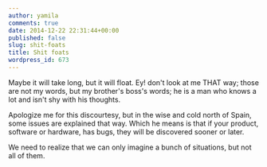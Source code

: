 ```yaml
---
author: yamila
comments: true
date: 2014-12-22 22:31:44+00:00
published: false
slug: shit-foats
title: Shit foats
wordpress_id: 673
---
```


Maybe it will take long, but it will float. Ey! don't look at me THAT way; those are not my words, but my brother's boss's words; he is a man who knows a lot and isn't shy with his thoughts.

Apologize me for this discourtesy, but in the wise and cold north of Spain, some issues are explained that way. Which he means is that if your product, software or hardware, has bugs, they will be discovered sooner or later.

<!-- more -->

We need to realize that we can only imagine a bunch of situations, but not all of them.
